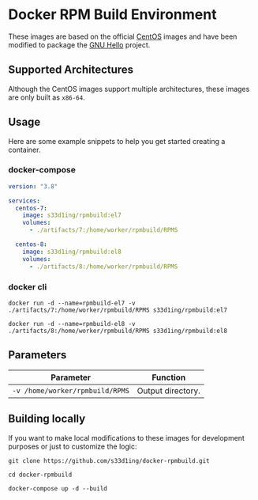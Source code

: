 # Docker RPM Build Environment

These images are based on the official [CentOS](https://hub.docker.com/_/centos) images and have been modified to package the [GNU Hello](https://www.gnu.org/software/hello/) project.

## Supported Architectures

Although the CentOS images support multiple architectures, these images are only built as `x86-64`.

## Usage

Here are some example snippets to help you get started creating a container.

### docker-compose

```yaml
version: "3.8"

services:
  centos-7:
    image: s33d1ing/rpmbuild:el7
    volumes:
      - ./artifacts/7:/home/worker/rpmbuild/RPMS

  centos-8:
    image: s33d1ing/rpmbuild:el8
    volumes:
      - ./artifacts/8:/home/worker/rpmbuild/RPMS
```

### docker cli

```shell
docker run -d --name=rpmbuild-el7 -v ./artifacts/7:/home/worker/rpmbuild/RPMS s33d1ing/rpmbuild:el7

docker run -d --name=rpmbuild-el8 -v ./artifacts/8:/home/worker/rpmbuild/RPMS s33d1ing/rpmbuild:el8
```

## Parameters

| Parameter | Function |
| :---: | :---: |
| `-v /home/worker/rpmbuild/RPMS` | Output directory. |

## Building locally

If you want to make local modifications to these images for development purposes or just to customize the logic:

```shell
git clone https://github.com/s33d1ing/docker-rpmbuild.git

cd docker-rpmbuild

docker-compose up -d --build
```
